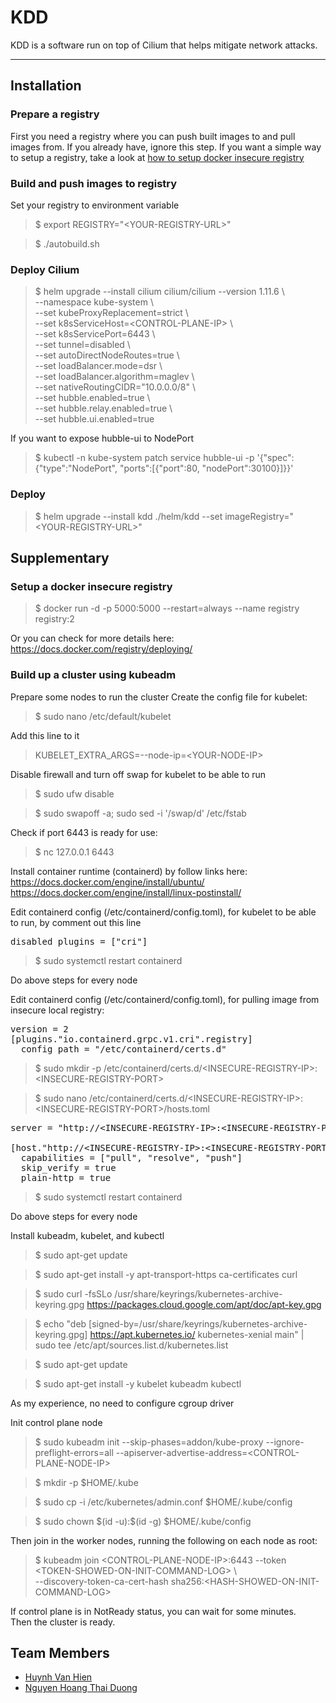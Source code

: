 # KDD
 KDD is a software run on top of Cilium that helps mitigate network attacks.
<hr>

## Installation
### Prepare a registry
First you need a registry where you can push built images to and pull images from. If you already have, ignore this step.
If you want a simple way to setup a registry, take a look at [how to setup docker insecure registry](#setup-a-docker-insecure-registry)
### Build and push images to registry
Set your registry to environment variable
> $ export REGISTRY="\<YOUR-REGISTRY-URL\>"

> $ ./autobuild.sh
### Deploy Cilium
> $ helm upgrade --install cilium cilium/cilium --version 1.11.6 \\ \
    --namespace kube-system \\ \
    --set kubeProxyReplacement=strict \\ \
    --set k8sServiceHost=\<CONTROL-PLANE-IP\> \\ \
    --set k8sServicePort=6443 \\ \
    --set tunnel=disabled \\ \
    --set autoDirectNodeRoutes=true \\ \
    --set loadBalancer.mode=dsr \\ \
    --set loadBalancer.algorithm=maglev \\ \
    --set nativeRoutingCIDR="10.0.0.0/8" \\ \
    --set hubble.enabled=true \\ \
    --set hubble.relay.enabled=true \\ \
    --set hubble.ui.enabled=true

If you want to expose hubble-ui to NodePort
> $ kubectl -n kube-system patch service hubble-ui -p '{"spec":{"type":"NodePort", "ports":[{"port":80, "nodePort":30100}]}}'
### Deploy
> $ helm upgrade --install kdd ./helm/kdd --set imageRegistry="\<YOUR-REGISTRY-URL\>"

## Supplementary
### Setup a docker insecure registry
> $ docker run -d -p 5000:5000 --restart=always --name registry registry:2

Or you can check for more details here:
https://docs.docker.com/registry/deploying/
### Build up a cluster using kubeadm
Prepare some nodes to run the cluster
Create the config file for kubelet: 
> $ sudo nano /etc/default/kubelet

Add this line to it
> KUBELET_EXTRA_ARGS=--node-ip=\<YOUR-NODE-IP\>

Disable firewall and turn off swap for kubelet to be able to run
> $ sudo ufw disable

> $ sudo swapoff -a; sudo sed -i '/swap/d' /etc/fstab

Check if port 6443 is ready for use:
> $ nc 127.0.0.1 6443

Install container runtime (containerd) by follow links here: \
https://docs.docker.com/engine/install/ubuntu/ \
https://docs.docker.com/engine/install/linux-postinstall/

Edit containerd config (/etc/containerd/config.toml), for kubelet to be able to run, by comment out this line
<pre>
disabled_plugins = ["cri"]
</pre>
> $ sudo systemctl restart containerd

Do above steps for every node

Edit containerd config (/etc/containerd/config.toml), for pulling image from insecure local registry:
<pre>
version = 2
[plugins."io.containerd.grpc.v1.cri".registry]
  config_path = "/etc/containerd/certs.d"
</pre>

> $ sudo mkdir -p /etc/containerd/certs.d/\<INSECURE-REGISTRY-IP\>:\<INSECURE-REGISTRY-PORT\>

> $ sudo nano /etc/containerd/certs.d/\<INSECURE-REGISTRY-IP\>:\<INSECURE-REGISTRY-PORT\>/hosts.toml

<pre>
server = "http://&ltINSECURE-REGISTRY-IP&gt:&ltINSECURE-REGISTRY-PORT&gt"

[host."http://&ltINSECURE-REGISTRY-IP&gt:&ltINSECURE-REGISTRY-PORT&gt"]
  capabilities = ["pull", "resolve", "push"]
  skip_verify = true
  plain-http = true
</pre>
> $ sudo systemctl restart containerd

Do above steps for every node

Install kubeadm, kubelet, and kubectl
> $ sudo apt-get update

> $ sudo apt-get install -y apt-transport-https ca-certificates curl

> $ sudo curl -fsSLo /usr/share/keyrings/kubernetes-archive-keyring.gpg https://packages.cloud.google.com/apt/doc/apt-key.gpg

> $ echo "deb [signed-by=/usr/share/keyrings/kubernetes-archive-keyring.gpg] https://apt.kubernetes.io/ kubernetes-xenial main" | sudo tee /etc/apt/sources.list.d/kubernetes.list

> $ sudo apt-get update

> $ sudo apt-get install -y kubelet kubeadm kubectl

As my experience, no need to configure cgroup driver

Init control plane node
> $ sudo kubeadm init --skip-phases=addon/kube-proxy --ignore-preflight-errors=all --apiserver-advertise-address=\<CONTROL-PLANE-NODE-IP\>

> $ mkdir -p $HOME/.kube

> $ sudo cp -i /etc/kubernetes/admin.conf $HOME/.kube/config

> \$ sudo chown \$(id -u):\$(id -g) \$HOME/.kube/config


Then join in the worker nodes, running the following on each node as root:

> $ kubeadm join \<CONTROL-PLANE-NODE-IP\>:6443 --token \<TOKEN-SHOWED-ON-INIT-COMMAND-LOG\> \\ \
	--discovery-token-ca-cert-hash sha256:\<HASH-SHOWED-ON-INIT-COMMAND-LOG\>

If control plane is in NotReady status, you can wait for some minutes. \
Then the cluster is ready.
## Team Members
* [Huynh Van Hien](https://github.com/hvhq)
* [Nguyen Hoang Thai Duong](https://github.com/somethingintheway)
